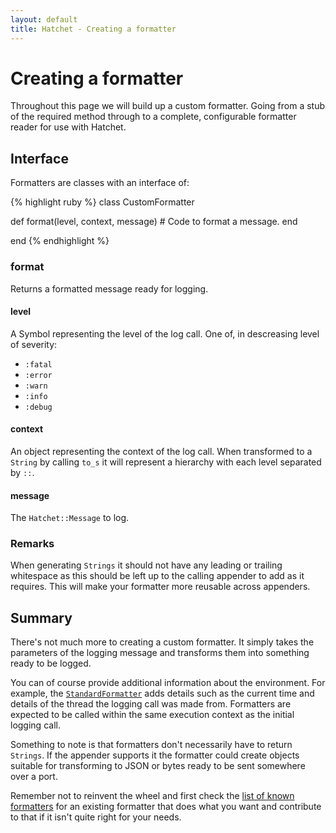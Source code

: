 ```yaml
---
layout: default
title: Hatchet - Creating a formatter
---
```


# Creating a formatter

Throughout this page we will build up a custom formatter. Going from a stub of
the required method through to a complete, configurable formatter reader for use
with Hatchet.

## Interface

Formatters are classes with an interface of:

{% highlight ruby %}
class CustomFormatter

  def format(level, context, message)
    # Code to format a message.
  end

end
{% endhighlight %}

### format

Returns a formatted message ready for logging.

#### level

A Symbol representing the level of the log call. One of, in descreasing level of
severity:

 * `:fatal`
 * `:error`
 * `:warn`
 * `:info`
 * `:debug`

#### context

An object representing the context of the log call. When transformed to a
`String` by calling `to_s` it will represent a hierarchy with each level
separated by `::`.

#### message

The `Hatchet::Message` to log.

### Remarks

When generating `Strings` it should not have any leading or trailing whitespace
as this should be left up to the calling appender to add as it requires. This
will make your formatter more reusable across appenders.

## Summary

There's not much more to creating a custom formatter. It simply takes the
parameters of the logging message and transforms them into something ready to be
logged.

You can of course provide additional information about the environment. For
example, the [`StandardFormatter`](https://github.com/gshutler/hatchet/blob/master/lib/hatchet/standard_formatter.rb)
adds details such as the current time and details of the thread the logging call
was made from. Formatters are expected to be called within the same execution
context as the initial logging call.

Something to note is that formatters don't necessarily have to return `Strings`.
If the appender supports it the formatter could create objects suitable for
transforming to JSON or bytes ready to be sent somewhere over a port.

Remember not to reinvent the wheel and first check the [list of known formatters](/hatchet/extensions.html#formatters)
for an existing formatter that does what you want and contribute to that if it
isn't quite right for your needs.

